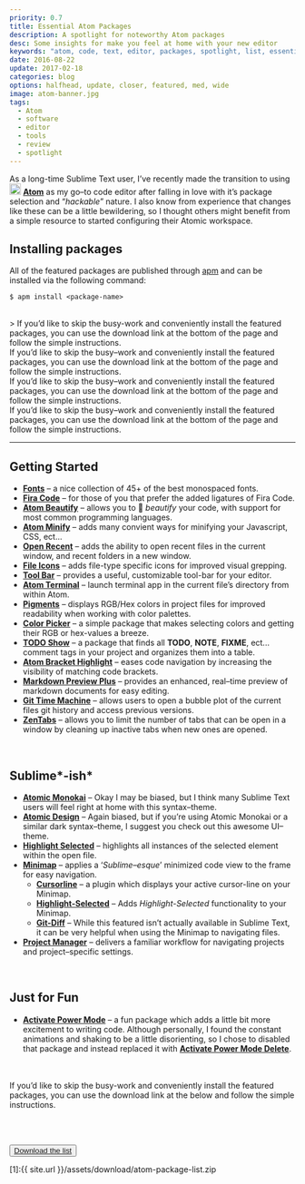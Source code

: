 ```yaml
---
priority: 0.7
title: Essential Atom Packages
description: A spotlight for noteworthy Atom packages
desc: Some insights for make you feel at home with your new editor
keywords: "atom, code, text, editor, packages, spotlight, list, essential, jekyll, blog, github"
date: 2016-08-22
update: 2017-02-18
categories: blog
options: halfhead, update, closer, featured, med, wide
image: atom-banner.jpg
tags:
  - Atom
  - software
  - editor
  - tools
  - review
  - spotlight
---
```


<!-- Intro -->
As a long-time Sublime Text user, I&rsquo;ve recently made the transition to using <img class="inline" src="http://i32.photobucket.com/albums/d2/therealbrettstevenson/Github/Atomic%20Monokai/atom_zps8lz1oett.png" width="20" alt="atom"/> [**Atom**](https://atom.io/) as my go&ndash;to code editor after falling in love with it&rsquo;s package selection and &ldquo;*hackable*&rdquo; nature. I also know from experience that changes like these can be a little bewildering, so I thought others might benefit from a simple resource to started configuring their Atomic workspace.

## Installing packages

All of the featured packages are published through [apm](https://github.com/atom/apm) and can be installed via the following command:

```shell
$ apm install <package-name>
```

<br>
> If you&rsquo;d like to skip the busy-work and conveniently install the featured packages, you can use the download link at the bottom of the page and follow the simple instructions.

<div class="h-note">
  If you&rsquo;d like to skip the busy&ndash;work and conveniently install the featured packages, you can use the download link at the bottom of the page and follow the simple instructions.
</div>

<div class="h-tip">
  If you&rsquo;d like to skip the busy&ndash;work and conveniently install the featured packages, you can use the download link at the bottom of the page and follow the simple instructions.
</div>

<div class="h-warning">
  If you&rsquo;d like to skip the busy&ndash;work and conveniently install the featured packages, you can use the download link at the bottom of the page and follow the simple instructions.
</div>

<hr>

## Getting Started
  * [**Fonts**](https://atom.io/packages/fonts) &#8211; a nice collection of 45+ of the best monospaced fonts.
  * [**Fira Code**](https://atom.io/packages/firacode) &#8211; for those of you that prefer the added ligatures of Fira Code.
  * [**Atom Beautify**](https://atom.io/packages/atom-beautify) &#8211; allows you to :lipstick: *beautify* your code, with support for most common programming languages.
  * [**Atom Minify**](https://atom.io/packages/atom-minify) &#8211; adds many convient ways for minifying your Javascript, CSS, ect...
  * [**Open Recent**](https://atom.io/packages/open-recent) &#8211; adds the ability to open recent files in the current window, and recent folders in a new window.
  * [**File Icons**](https://atom.io/packages/file-icons) &#8211; adds file-type specific icons for improved visual grepping.
  * [**Tool Bar**](https://atom.io/packages/tool-bar) &#8211; provides a useful, customizable tool-bar for your editor.
  * [**Atom Terminal**](https://atom.io/packages/atom-terminal) &#8211; launch terminal app in the current file&rsquo;s directory from within Atom.
  * [**Pigments**](https://atom.io/packages/pigments) &#8211; displays RGB/Hex colors in project files for improved readability when working with color palettes.
  * [**Color Picker**](https://atom.io/packages/color-picker) &#8211; a simple package that makes selecting colors and getting their RGB or hex-values a breeze.
  * [**TODO Show**](https://atom.io/packages/todo-show) &#8211; a package that finds all **TODO**, **NOTE**, **FIXME**, ect... comment tags in your project and organizes them into a table.
  * [**Atom Bracket Highlight**](https://atom.io/packages/atom-bracket-highlight) &#8211; eases code navigation by increasing the visibility of matching code brackets.
  * [**Markdown Preview Plus**](https://atom.io/packages/markdown-preview-plus) &#8211; provides an enhanced, real&ndash;time preview of markdown documents for easy editing.
  * [**Git Time Machine**](https://atom.io/packages/git-time-machine) &#8211; allows users to open a bubble plot of the current files git history and access previous versions.
  * [**ZenTabs**](https://atom.io/packages/zentabs) &#8211; allows you to limit the number of tabs that can be open in a window by cleaning up inactive tabs when new ones are opened.
<br>


## Sublime*-ish*
  * [**Atomic Monokai**](https://atom.io/packages/atomic-monokai-syntax) &#8211; Okay I may be biased, but I think many Sublime Text users will feel right at home with this syntax&ndash;theme.
  * [**Atomic Design**](https://atom.io/packages/atomic-design-ui) &#8211; Again biased, but if you&rsquo;re using Atomic Monokai or a similar dark syntax&ndash;theme, I suggest you check out this awesome UI&ndash;theme.
  * [**Highlight Selected**](https://atom.io/packages/highlight-selected) &#8211; highlights all instances of the selected element within the open file.
  * [**Minimap**](https://atom.io/packages/minimap) &#8211; applies a &lsquo;*Sublime&ndash;esque*&rsquo; minimized code view to the frame for easy navigation.
    - [**Cursorline**](https://atom.io/packages/minimap-cursorline) &#8211; a plugin which displays your active cursor-line on your Minimap.
    - [**Highlight-Selected**](https://atom.io/packages/minimap-highlight-selected) &#8211; Adds *Highlight-Selected* functionality to your Minimap.
    - [**Git-Diff**](https://atom.io/packages/minimap-git-diff)  &#8211; While this featured isn&rsquo;t actually available in Sublime Text, it can be very helpful when using the Minimap to navigating files.
  * [**Project Manager**](https://atom.io/packages/project-manager) &#8211; delivers a familiar workflow for navigating projects and project&ndash;specific settings.
<br>


## Just for Fun
  * [**Activate Power Mode**](https://atom.io/packages/activate-power-mode) &#8211; a fun package which adds a little bit more excitement to writing code. Although
  personally, I found the constant animations and shaking to be a little disorienting, so I chose to disabled that package and instead
  replaced it with [**Activate Power Mode Delete**](https://atom.io/packages/activate-power-mode-delete).
  <br>
  <br>

  <div class="h-note">If you&rsquo;d like to skip the busy-work and conveniently install the featured packages, you can use the download link at the below and follow the simple instructions.</div>

<br><br>

<button class="button bottom special"><a href="{{ site.url }}/assets/download/atom-package-list.zip">Download the list</a></button>

[1]:{{ site.url }}/assets/download/atom-package-list.zip
